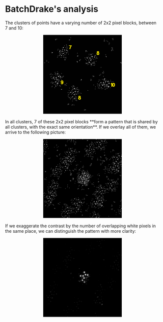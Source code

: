 # BatchDrake's analysis
The clusters of points have a varying number of 2x2 pixel blocks, between 7 and 10:

<p align="center"><img src="../visual/batchdrake1.png" /></p>
In all clusters, 7 of these 2x2 pixel blocks **form a pattern that  is shared by all clusters, with the exact same orientation**. If we overlay all of them, we arrive to the following picture:

<p align="center"><img src="../../Candidates/visual/alignment.png" /></p>

If we exaggerate the contrast by the number of overlapping white pixels in the same place, we can distinguish the pattern with more clarity:

<p align="center"><img src="../../Candidates/visual/alignment_blurry.png" /></p>

